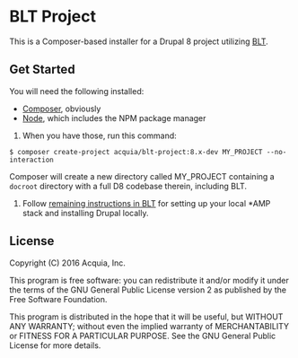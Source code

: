 # BLT Project

This is a Composer-based installer for a Drupal 8 project utilizing [BLT](https://github.com/acquia/blt).

## Get Started
You will need the following installed:

* [Composer](https://getcomposer.org), obviously
* [Node](https://nodejs.org), which includes the NPM package manager

1. When you have those, run this command:
  ```
  $ composer create-project acquia/blt-project:8.x-dev MY_PROJECT --no-interaction
  ```
  Composer will create a new directory called MY_PROJECT containing a ```docroot``` directory with a full D8 codebase therein, including BLT.
1. Follow [remaining instructions in BLT](https://github.com/acquia/blt/blob/8.x/INSTALL.md#set-up-your-amp-stack) for setting up your local \*AMP stack and installing Drupal locally.

## License

Copyright (C) 2016 Acquia, Inc.

This program is free software: you can redistribute it and/or modify it under the terms of the GNU General Public License version 2 as published by the Free Software Foundation.

This program is distributed in the hope that it will be useful, but WITHOUT ANY WARRANTY; without even the implied warranty of MERCHANTABILITY or FITNESS FOR A PARTICULAR PURPOSE.  See the GNU General Public License for more details.